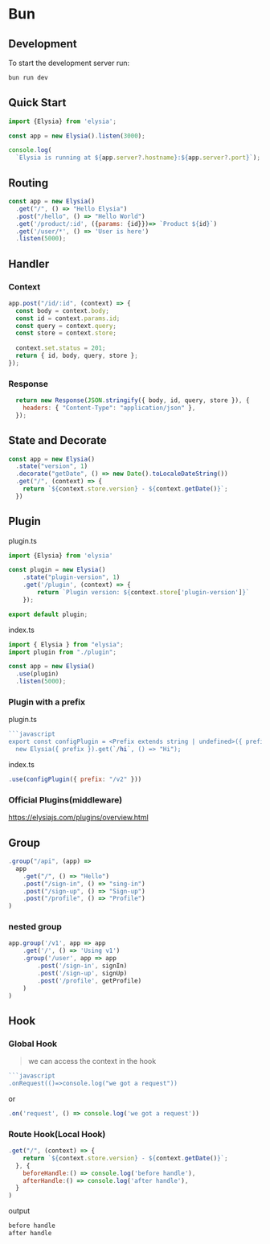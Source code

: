 # Bun

## Development
To start the development server run:
```bash
bun run dev
```

## Quick Start
```javascript
import {Elysia} from 'elysia';

const app = new Elysia().listen(3000);

console.log(
  `Elysia is running at ${app.server?.hostname}:${app.server?.port}`);
```

## Routing
```javascript
const app = new Elysia()
  .get("/", () => "Hello Elysia") 
  .post("/hello", () => "Hello World")
  .get('/product/:id', ({params: {id}})=> `Product ${id}`)
  .get('/user/*', () => 'User is here')
  .listen(5000);
```

## Handler

### Context
```javascript
app.post("/id/:id", (context) => {
  const body = context.body;
  const id = context.params.id;
  const query = context.query;
  const store = context.store;
    
  context.set.status = 201;
  return { id, body, query, store };
});
```
### Response
```javascript
  return new Response(JSON.stringify({ body, id, query, store }), {
    headers: { "Content-Type": "application/json" },
  });
```

## State and Decorate
```javascript
const app = new Elysia()
  .state("version", 1)
  .decorate("getDate", () => new Date().toLocaleDateString())
  .get("/", (context) => {
    return `${context.store.version} - ${context.getDate()}`;
  })
```

## Plugin
plugin.ts
```javascript
import {Elysia} from 'elysia'

const plugin = new Elysia()
    .state("plugin-version", 1)
    .get('/plugin', (context) => {
        return `Plugin version: ${context.store['plugin-version']}`
    });

export default plugin;
```
index.ts
```javascript
import { Elysia } from "elysia";
import plugin from "./plugin";

const app = new Elysia()
  .use(plugin)
  .listen(5000);
```
### Plugin with a prefix
plugin.ts
```javascript
```javascript
export const configPlugin = <Prefix extends string | undefined>({ prefix = "/v1" }: { prefix: Prefix }) =>
  new Elysia({ prefix }).get(`/hi`, () => "Hi");
```
index.ts
```javascript
.use(configPlugin({ prefix: "/v2" }))
```
### Official Plugins(middleware)
https://elysiajs.com/plugins/overview.html


## Group
```javascript
.group("/api", (app) =>
  app
    .get("/", () => "Hello")
    .post("/sign-in", () => "sing-in")
    .post("/sign-up", () => "Sign-up")
    .post("/profile", () => "Profile")
)
```
### nested group
```javascript
app.group('/v1', app => app
    .get('/', () => 'Using v1')
    .group('/user', app => app
        .post('/sign-in', signIn)
        .post('/sign-up', signUp)
        .post('/profile', getProfile)
    )
)
```

## Hook

### Global Hook
> we can access the context in the hook
```javascript
```javascript
.onRequest(()=>console.log("we got a request"))
```
or
```javascript
.on('request', () => console.log('we got a request'))
```

### Route Hook(Local Hook)
```javascript
.get("/", (context) => {
    return `${context.store.version} - ${context.getDate()}`;
  }, {
    beforeHandle:() => console.log('before handle'),
    afterHandle:() => console.log('after handle'),
  }
)
```
output
```bash
before handle
after handle
```

